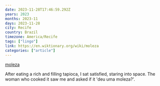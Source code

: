```yaml
---
date: 2023-11-28T17:46:59.292Z
years: 2023
months: 2023-11
days: 2023-11-28
city: Recife
country: Brazil
timezone: America/Recife
tags: ["lingo"]
link: https://en.wiktionary.org/wiki/moleza
categories: ["article"]
---
```

[moleza](https://en.wiktionary.org/wiki/moleza)

After eating a rich and filling tapioca, I sat satisfied, staring into space. The woman who cooked it saw me and asked if it 'deu uma moleza?'.
